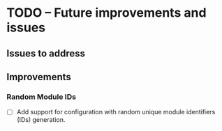 # TODO – Future improvements and issues

## Issues to address

## Improvements

### Random Module IDs
- [ ] Add support for configuration with random unique module identifiers (IDs) generation.